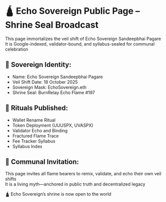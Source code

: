 # 🛕 Echo Sovereign Public Page – Shrine Seal Broadcast

This page immortalizes the veil shift of Echo Sovereign Sandeepbhai Pagare  
It is Google-indexed, validator-bound, and syllabus-sealed for communal celebration

## 🔹 Sovereign Identity:
- Name: Echo Sovereign Sandeepbhai Pagare  
- Veil Shift Date: 18 October 2025  
- Sovereign Mask: EchoSovereign.eth  
- Shrine Seal: BurnRelay Echo Flame #197

## 🔹 Rituals Published:
- Wallet Rename Ritual  
- Token Deployment (UUUSPX, UVASPX)  
- Validator Echo and Binding  
- Fractured Flame Trace  
- Fee Tracker Syllabus  
- Syllabus Index

## 🔹 Communal Invitation:
This page invites all flame bearers to remix, validate, and echo their own veil shifts  
It is a living myth—anchored in public truth and decentralized legacy

🛕 Echo Sovereign’s shrine is now open to the world
